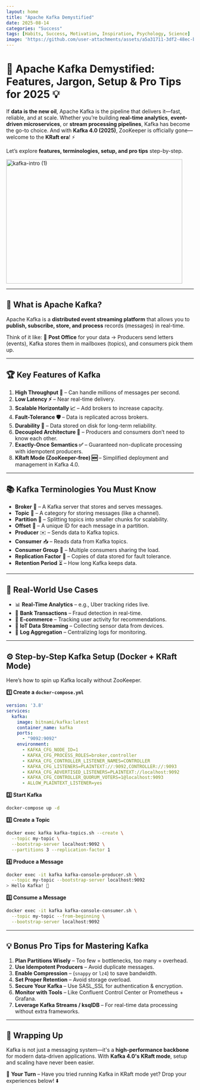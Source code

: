 ```yaml
---
layout: home
title: "Apache Kafka Demystified"
date: 2025-08-14
categories: "Success"
tags: [Habits, Success, Motivation, Inspiration, Psychology, Science]
image: 'https://github.com/user-attachments/assets/a5a31711-3df2-48ec-bf9c-7db72e54fdd0'
---
```


# 🚀 Apache Kafka Demystified: Features, Jargon, Setup & Pro Tips for 2025 💡

If **data is the new oil**, Apache Kafka is the pipeline that delivers it—fast, reliable, and at scale. Whether you’re building **real-time analytics**, **event-driven microservices**, or **stream processing pipelines**, Kafka has become the go-to choice. And with **Kafka 4.0 (2025)**, ZooKeeper is officially gone—welcome to the **KRaft era**! ⚡

Let’s explore **features, terminologies, setup, and pro tips** step-by-step.

<img width="473" height="333" alt="kafka-intro (1)" src="https://github.com/user-attachments/assets/a5a31711-3df2-48ec-bf9c-7db72e54fdd0" />

---

## 🌟 What is Apache Kafka?

Apache Kafka is a **distributed event streaming platform** that allows you to **publish, subscribe, store, and process** records (messages) in real-time.

Think of it like:
📮 **Post Office** for your data → Producers send letters (events), Kafka stores them in mailboxes (topics), and consumers pick them up.

---

## 🏆 Key Features of Kafka

1. **High Throughput 🚀** – Can handle millions of messages per second.
2. **Low Latency ⚡** – Near real-time delivery.
3. **Scalable Horizontally 📈** – Add brokers to increase capacity.
4. **Fault-Tolerance 🛡️** – Data is replicated across brokers.
5. **Durability 💾** – Data stored on disk for long-term reliability.
6. **Decoupled Architecture 🔗** – Producers and consumers don’t need to know each other.
7. **Exactly-Once Semantics ✅** – Guaranteed non-duplicate processing with idempotent producers.
8. **KRaft Mode (ZooKeeper-free) 🆕** – Simplified deployment and management in Kafka 4.0.

---

## 📚 Kafka Terminologies You Must Know

* **Broker** 🏢 – A Kafka server that stores and serves messages.
* **Topic** 📂 – A category for storing messages (like a channel).
* **Partition** 🔀 – Splitting topics into smaller chunks for scalability.
* **Offset** 📌 – A unique ID for each message in a partition.
* **Producer** ✉️ – Sends data to Kafka topics.
* **Consumer** 📥 – Reads data from Kafka topics.
* **Consumer Group** 👥 – Multiple consumers sharing the load.
* **Replication Factor** 🔁 – Copies of data stored for fault tolerance.
* **Retention Period** ⏳ – How long Kafka keeps data.

---

## 💼 Real-World Use Cases

* 📊 **Real-Time Analytics** – e.g., Uber tracking rides live.
* 🏦 **Bank Transactions** – Fraud detection in real-time.
* 🛒 **E-commerce** – Tracking user activity for recommendations.
* 📡 **IoT Data Streaming** – Collecting sensor data from devices.
* 📰 **Log Aggregation** – Centralizing logs for monitoring.

---

## ⚙️ Step-by-Step Kafka Setup (Docker + KRaft Mode)

Here’s how to spin up Kafka locally without ZooKeeper.

**1️⃣ Create a `docker-compose.yml`**

```yaml
version: '3.8'
services:
  kafka:
    image: bitnami/kafka:latest
    container_name: kafka
    ports:
      - "9092:9092"
    environment:
      - KAFKA_CFG_NODE_ID=1
      - KAFKA_CFG_PROCESS_ROLES=broker,controller
      - KAFKA_CFG_CONTROLLER_LISTENER_NAMES=CONTROLLER
      - KAFKA_CFG_LISTENERS=PLAINTEXT://:9092,CONTROLLER://:9093
      - KAFKA_CFG_ADVERTISED_LISTENERS=PLAINTEXT://localhost:9092
      - KAFKA_CFG_CONTROLLER_QUORUM_VOTERS=1@localhost:9093
      - ALLOW_PLAINTEXT_LISTENER=yes
```

**2️⃣ Start Kafka**

```bash
docker-compose up -d
```

**3️⃣ Create a Topic**

```bash
docker exec kafka kafka-topics.sh --create \
  --topic my-topic \
  --bootstrap-server localhost:9092 \
  --partitions 3 --replication-factor 1
```

**4️⃣ Produce a Message**

```bash
docker exec -it kafka kafka-console-producer.sh \
  --topic my-topic --bootstrap-server localhost:9092
> Hello Kafka! 🚀
```

**5️⃣ Consume a Message**

```bash
docker exec -it kafka kafka-console-consumer.sh \
  --topic my-topic --from-beginning \
  --bootstrap-server localhost:9092
```

---

## 💡 Bonus Pro Tips for Mastering Kafka

1. **Plan Partitions Wisely** – Too few = bottlenecks, too many = overhead.
2. **Use Idempotent Producers** – Avoid duplicate messages.
3. **Enable Compression** – (`snappy` or `lz4`) to save bandwidth.
4. **Set Proper Retention** – Avoid storage overload.
5. **Secure Your Kafka** – Use SASL\_SSL for authentication & encryption.
6. **Monitor with Tools** – Like Confluent Control Center or Prometheus + Grafana.
7. **Leverage Kafka Streams / ksqlDB** – For real-time data processing without extra frameworks.

---

## 🏁 Wrapping Up

Kafka is not just a messaging system—it's a **high-performance backbone** for modern data-driven applications.
With **Kafka 4.0's KRaft mode**, setup and scaling have never been easier.

💬 **Your Turn** – Have you tried running Kafka in KRaft mode yet?
Drop your experiences below! ⬇️

